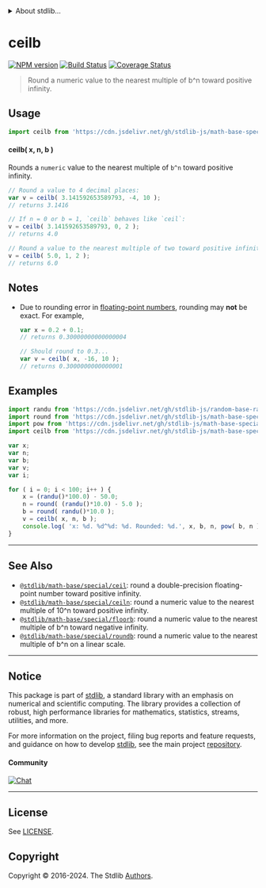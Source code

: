 <!--

@license Apache-2.0

Copyright (c) 2018 The Stdlib Authors.

Licensed under the Apache License, Version 2.0 (the "License");
you may not use this file except in compliance with the License.
You may obtain a copy of the License at

   http://www.apache.org/licenses/LICENSE-2.0

Unless required by applicable law or agreed to in writing, software
distributed under the License is distributed on an "AS IS" BASIS,
WITHOUT WARRANTIES OR CONDITIONS OF ANY KIND, either express or implied.
See the License for the specific language governing permissions and
limitations under the License.

-->


<details>
  <summary>
    About stdlib...
  </summary>
  <p>We believe in a future in which the web is a preferred environment for numerical computation. To help realize this future, we've built stdlib. stdlib is a standard library, with an emphasis on numerical and scientific computation, written in JavaScript (and C) for execution in browsers and in Node.js.</p>
  <p>The library is fully decomposable, being architected in such a way that you can swap out and mix and match APIs and functionality to cater to your exact preferences and use cases.</p>
  <p>When you use stdlib, you can be absolutely certain that you are using the most thorough, rigorous, well-written, studied, documented, tested, measured, and high-quality code out there.</p>
  <p>To join us in bringing numerical computing to the web, get started by checking us out on <a href="https://github.com/stdlib-js/stdlib">GitHub</a>, and please consider <a href="https://opencollective.com/stdlib">financially supporting stdlib</a>. We greatly appreciate your continued support!</p>
</details>

# ceilb

[![NPM version][npm-image]][npm-url] [![Build Status][test-image]][test-url] [![Coverage Status][coverage-image]][coverage-url] <!-- [![dependencies][dependencies-image]][dependencies-url] -->

> Round a numeric value to the nearest multiple of b^n toward positive infinity.



<section class="usage">

## Usage

```javascript
import ceilb from 'https://cdn.jsdelivr.net/gh/stdlib-js/math-base-special-ceilb@deno/mod.js';
```

#### ceilb( x, n, b )

Rounds a `numeric` value to the nearest multiple of `b^n` toward positive infinity.

```javascript
// Round a value to 4 decimal places:
var v = ceilb( 3.141592653589793, -4, 10 );
// returns 3.1416

// If n = 0 or b = 1, `ceilb` behaves like `ceil`:
v = ceilb( 3.141592653589793, 0, 2 );
// returns 4.0

// Round a value to the nearest multiple of two toward positive infinity:
v = ceilb( 5.0, 1, 2 );
// returns 6.0
```

</section>

<!-- /.usage -->

<section class="notes">

## Notes

-   Due to rounding error in [floating-point numbers][ieee754], rounding may **not** be exact. For example,

    ```javascript
    var x = 0.2 + 0.1;
    // returns 0.30000000000000004

    // Should round to 0.3...
    var v = ceilb( x, -16, 10 );
    // returns 0.3000000000000001
    ```

</section>

<!-- /.notes -->

<section class="examples">

## Examples

<!-- eslint no-undef: "error" -->

```javascript
import randu from 'https://cdn.jsdelivr.net/gh/stdlib-js/random-base-randu@deno/mod.js';
import round from 'https://cdn.jsdelivr.net/gh/stdlib-js/math-base-special-round@deno/mod.js';
import pow from 'https://cdn.jsdelivr.net/gh/stdlib-js/math-base-special-pow@deno/mod.js';
import ceilb from 'https://cdn.jsdelivr.net/gh/stdlib-js/math-base-special-ceilb@deno/mod.js';

var x;
var n;
var b;
var v;
var i;

for ( i = 0; i < 100; i++ ) {
    x = (randu()*100.0) - 50.0;
    n = round( (randu()*10.0) - 5.0 );
    b = round( randu()*10.0 );
    v = ceilb( x, n, b );
    console.log( 'x: %d. %d^%d: %d. Rounded: %d.', x, b, n, pow( b, n ), v );
}
```

</section>

<!-- /.examples -->

<!-- Section for related `stdlib` packages. Do not manually edit this section, as it is automatically populated. -->

<section class="related">

* * *

## See Also

-   <span class="package-name">[`@stdlib/math-base/special/ceil`][@stdlib/math/base/special/ceil]</span><span class="delimiter">: </span><span class="description">round a double-precision floating-point number toward positive infinity.</span>
-   <span class="package-name">[`@stdlib/math-base/special/ceiln`][@stdlib/math/base/special/ceiln]</span><span class="delimiter">: </span><span class="description">round a numeric value to the nearest multiple of 10^n toward positive infinity.</span>
-   <span class="package-name">[`@stdlib/math-base/special/floorb`][@stdlib/math/base/special/floorb]</span><span class="delimiter">: </span><span class="description">round a numeric value to the nearest multiple of b^n toward negative infinity.</span>
-   <span class="package-name">[`@stdlib/math-base/special/roundb`][@stdlib/math/base/special/roundb]</span><span class="delimiter">: </span><span class="description">round a numeric value to the nearest multiple of b^n on a linear scale.</span>

</section>

<!-- /.related -->

<!-- Section for all links. Make sure to keep an empty line after the `section` element and another before the `/section` close. -->


<section class="main-repo" >

* * *

## Notice

This package is part of [stdlib][stdlib], a standard library with an emphasis on numerical and scientific computing. The library provides a collection of robust, high performance libraries for mathematics, statistics, streams, utilities, and more.

For more information on the project, filing bug reports and feature requests, and guidance on how to develop [stdlib][stdlib], see the main project [repository][stdlib].

#### Community

[![Chat][chat-image]][chat-url]

---

## License

See [LICENSE][stdlib-license].


## Copyright

Copyright &copy; 2016-2024. The Stdlib [Authors][stdlib-authors].

</section>

<!-- /.stdlib -->

<!-- Section for all links. Make sure to keep an empty line after the `section` element and another before the `/section` close. -->

<section class="links">

[npm-image]: http://img.shields.io/npm/v/@stdlib/math-base-special-ceilb.svg
[npm-url]: https://npmjs.org/package/@stdlib/math-base-special-ceilb

[test-image]: https://github.com/stdlib-js/math-base-special-ceilb/actions/workflows/test.yml/badge.svg?branch=v0.2.1
[test-url]: https://github.com/stdlib-js/math-base-special-ceilb/actions/workflows/test.yml?query=branch:v0.2.1

[coverage-image]: https://img.shields.io/codecov/c/github/stdlib-js/math-base-special-ceilb/main.svg
[coverage-url]: https://codecov.io/github/stdlib-js/math-base-special-ceilb?branch=main

<!--

[dependencies-image]: https://img.shields.io/david/stdlib-js/math-base-special-ceilb.svg
[dependencies-url]: https://david-dm.org/stdlib-js/math-base-special-ceilb/main

-->

[chat-image]: https://img.shields.io/gitter/room/stdlib-js/stdlib.svg
[chat-url]: https://app.gitter.im/#/room/#stdlib-js_stdlib:gitter.im

[stdlib]: https://github.com/stdlib-js/stdlib

[stdlib-authors]: https://github.com/stdlib-js/stdlib/graphs/contributors

[umd]: https://github.com/umdjs/umd
[es-module]: https://developer.mozilla.org/en-US/docs/Web/JavaScript/Guide/Modules

[deno-url]: https://github.com/stdlib-js/math-base-special-ceilb/tree/deno
[deno-readme]: https://github.com/stdlib-js/math-base-special-ceilb/blob/deno/README.md
[umd-url]: https://github.com/stdlib-js/math-base-special-ceilb/tree/umd
[umd-readme]: https://github.com/stdlib-js/math-base-special-ceilb/blob/umd/README.md
[esm-url]: https://github.com/stdlib-js/math-base-special-ceilb/tree/esm
[esm-readme]: https://github.com/stdlib-js/math-base-special-ceilb/blob/esm/README.md
[branches-url]: https://github.com/stdlib-js/math-base-special-ceilb/blob/main/branches.md

[stdlib-license]: https://raw.githubusercontent.com/stdlib-js/math-base-special-ceilb/main/LICENSE

[ieee754]: https://en.wikipedia.org/wiki/IEEE_754-1985

<!-- <related-links> -->

[@stdlib/math/base/special/ceil]: https://github.com/stdlib-js/math-base-special-ceil/tree/deno

[@stdlib/math/base/special/ceiln]: https://github.com/stdlib-js/math-base-special-ceiln/tree/deno

[@stdlib/math/base/special/floorb]: https://github.com/stdlib-js/math-base-special-floorb/tree/deno

[@stdlib/math/base/special/roundb]: https://github.com/stdlib-js/math-base-special-roundb/tree/deno

<!-- </related-links> -->

</section>

<!-- /.links -->
